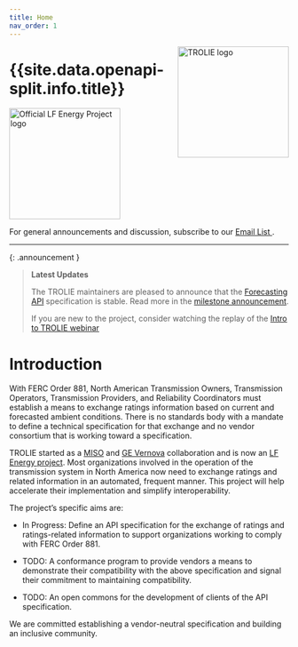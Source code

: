 ```yaml
---
title: Home
nav_order: 1
---
```



<img alt="TROLIE logo" src="https://artwork.lfess.energy/projects/TROLIE/icon/color/TROLIE-icon-color.png" width="200" style="float:right"/>

# {{site.data.openapi-split.info.title}}


<a href="https://lfenergy.org/projects/trolie/">
  <img alt="Official LF Energy Project logo" src="https://artwork.lfenergy.org/other/lf-energy-project/horizontal/color/lf-energy-project-horizontal-color.png" width="200" />
</a>

For general announcements and discussion, subscribe to our [Email List <i
class="fa-solid fa-envelope"></i>](https://lists.lfenergy.org/g/trolie-general).

***

{: .announcement }

> **Latest Updates** <i class="fa-solid fa-bullhorn"></i>
>
> The TROLIE maintainers are pleased to announce that the [Forecasting API](/spec#tag/Forecasting) specification is stable.
> Read more in the [milestone announcement](./community-events/20240330-Forecasting-API-stable).
>
> If you are new to the project, consider watching the replay of the [Intro to TROLIE webinar](./community-events/20240221-Intro-to-TROLIE)

# Introduction

With FERC Order 881, North American Transmission Owners, Transmission Operators,
Transmission Providers, and Reliability Coordinators must establish a means to
exchange ratings information based on current and forecasted ambient conditions.
There is no standards body with a mandate to define a technical specification
for that exchange and no vendor consortium that is working toward a
specification.

TROLIE started as a [MISO](https://www.misoenergy.org/) and [GE
Vernova](https://www.gevernova.com/) collaboration and is now an [LF Energy
project](https://lfenergy.org/projects/trolie/). Most organizations involved in
the operation of the transmission system in North America now need to exchange
ratings and related information in an automated, frequent manner. This project
will help accelerate their implementation and simplify interoperability.

The project’s specific aims are:

* <i class="fa-solid fa-hammer"></i> In Progress: Define an API specification
  for the exchange of ratings and ratings-related information to support
  organizations working to comply with FERC Order 881.

* <i class="fa-solid fa-calendar-check"></i> TODO: A conformance program to
  provide vendors a means to demonstrate their compatibility with the above
  specification and signal their commitment to maintaining compatibility.

* <i class="fa-solid fa-calendar-check"></i> TODO: An open commons for the
  development of clients of the API specification.

We are committed establishing a vendor-neutral specification and building an inclusive community.
